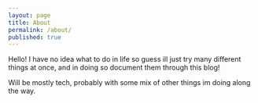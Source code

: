 ```yaml
---
layout: page
title: About
permalink: /about/
published: true
---
```


Hello! I have no idea what to do in life so guess ill just try many different things at once, and in doing so document them through this blog!

Will be mostly tech, probably with some mix of other things im doing along the way.